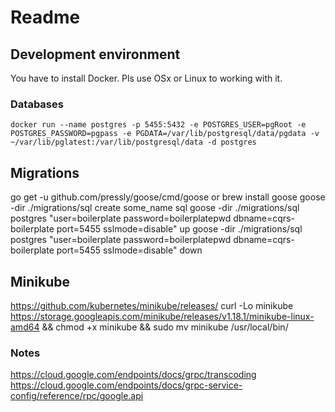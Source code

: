 # Readme 

## Development environment
You have to install Docker. Pls use OSx or Linux to working with it. 
### Databases 
`docker run --name postgres -p 5455:5432 -e POSTGRES_USER=pgRoot -e POSTGRES_PASSWORD=pgpass -e PGDATA=/var/lib/postgresql/data/pgdata -v ~/var/lib/pglatest:/var/lib/postgresql/data -d postgres`

## Migrations
go get -u github.com/pressly/goose/cmd/goose or brew install goose
goose -dir ./migrations/sql create some_name sql
goose -dir ./migrations/sql postgres "user=boilerplate password=boilerplatepwd dbname=cqrs-boilerplate port=5455 sslmode=disable" up
goose -dir ./migrations/sql postgres "user=boilerplate password=boilerplatepwd dbname=cqrs-boilerplate port=5455 sslmode=disable" down

## Minikube
https://github.com/kubernetes/minikube/releases/
curl -Lo minikube https://storage.googleapis.com/minikube/releases/v1.18.1/minikube-linux-amd64 && chmod +x minikube && sudo mv minikube /usr/local/bin/

### Notes
https://cloud.google.com/endpoints/docs/grpc/transcoding
https://cloud.google.com/endpoints/docs/grpc-service-config/reference/rpc/google.api